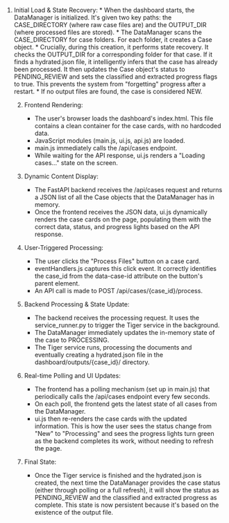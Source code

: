 1. Initial Load & State Recovery:
       * When the dashboard starts, the DataManager is initialized. It's given two key paths: the CASE_DIRECTORY (where raw case
         files are) and the OUTPUT_DIR (where processed files are stored).
       * The DataManager scans the CASE_DIRECTORY for case folders. For each folder, it creates a Case object.
       * Crucially, during this creation, it performs state recovery. It checks the OUTPUT_DIR for a corresponding folder for that
         case. If it finds a hydrated.json file, it intelligently infers that the case has already been processed. It then updates
         the Case object's status to PENDING_REVIEW and sets the classified and extracted progress flags to true. This prevents the
          system from "forgetting" progress after a restart.
       * If no output files are found, the case is considered NEW.


   2. Frontend Rendering:
       * The user's browser loads the dashboard's index.html. This file contains a clean container for the case cards, with no
         hardcoded data.
       * JavaScript modules (main.js, ui.js, api.js) are loaded.
       * main.js immediately calls the /api/cases endpoint.
       * While waiting for the API response, ui.js renders a "Loading cases..." state on the screen.


   3. Dynamic Content Display:
       * The FastAPI backend receives the /api/cases request and returns a JSON list of all the Case objects that the DataManager
         has in memory.
       * Once the frontend receives the JSON data, ui.js dynamically renders the case cards on the page, populating them with the
         correct data, status, and progress lights based on the API response.


   4. User-Triggered Processing:
       * The user clicks the "Process Files" button on a case card.
       * eventHandlers.js captures this click event. It correctly identifies the case_id from the data-case-id attribute on the
         button's parent element.
       * An API call is made to POST /api/cases/{case_id}/process.


   5. Backend Processing & State Update:
       * The backend receives the processing request. It uses the service_runner.py to trigger the Tiger service in the
         background.
       * The DataManager immediately updates the in-memory state of the case to PROCESSING.
       * The Tiger service runs, processing the documents and eventually creating a hydrated.json file in the
         dashboard/outputs/{case_id}/ directory.


   6. Real-time Polling and UI Updates:
       * The frontend has a polling mechanism (set up in main.js) that periodically calls the /api/cases endpoint every few
         seconds.
       * On each poll, the frontend gets the latest state of all cases from the DataManager.
       * ui.js then re-renders the case cards with the updated information. This is how the user sees the status change from "New"
         to "Processing" and sees the progress lights turn green as the backend completes its work, without needing to refresh the
         page.


   7. Final State:
       * Once the Tiger service is finished and the hydrated.json is created, the next time the DataManager provides the case
         status (either through polling or a full refresh), it will show the status as PENDING_REVIEW and the classified and
         extracted progress as complete. This state is now persistent because it's based on the existence of the output file.